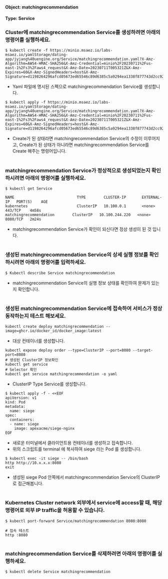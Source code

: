 
#### Object: matchingrecommendation
#### Type: Service

### Cluster에 matchingrecommendation Service를 생성하려면 아래의 명령어를 실행하세요.

```
$ kubectl create -f https://minio.msaez.io/labs-msaez.io/yamlStorage/dating-app/jyjang%40uengine.org/Service/matchingrecommendation.yaml?X-Amz-Algorithm=AWS4-HMAC-SHA256&X-Amz-Credential=minio%2F20230711%2Fus-east-1%2Fs3%2Faws4_request&X-Amz-Date=20230711T005321Z&X-Amz-Expires=60&X-Amz-SignedHeaders=host&X-Amz-Signature=d1198264296afcd05673ed65546c89d6385c5a9294ea1338f877743d2cc929d1
```
- Yaml 파일에 명시된 스펙으로 matchingrecommendation Service를 생성합니다.  

```
$ kubectl apply -f https://minio.msaez.io/labs-msaez.io/yamlStorage/dating-app/jyjang%40uengine.org/Service/matchingrecommendation.yaml?X-Amz-Algorithm=AWS4-HMAC-SHA256&X-Amz-Credential=minio%2F20230711%2Fus-east-1%2Fs3%2Faws4_request&X-Amz-Date=20230711T005321Z&X-Amz-Expires=60&X-Amz-SignedHeaders=host&X-Amz-Signature=d1198264296afcd05673ed65546c89d6385c5a9294ea1338f877743d2cc929d1
```
- Create가 된 상태라면 matchingrecommendation Service의 수정이 이루어지고, Create가 된 상태가 아니라면 matchingrecommendation Service를 Create 해주는 명령어입니다.
#

### matchingrecommendation Service가 정상적으로 생성되었는지 확인하시려면 아래의 명령어를 실행하세요.

```
$ kubectl get Service

NAME                            TYPE        CLUSTER-IP       EXTERNAL-IP   PORT(S)    AGE
kubernetes                      ClusterIP   10.100.0.1       <none>        443/TCP    4m58s
matchingrecommendation        ClusterIP   10.100.244.220   <none>        8080/TCP   2m24s

```
- matchingrecommendation Service가 확인이 되신다면 정상 생성이 된 것 입니다.
#

### 생성된 matchingrecommendation Service의 상세 실행 정보를 확인하시려면 아래의 명령어를 입력하세요.

```
$ Kubectl describe Service matchingrecommendation
```
- matchingrecommendation Service의 실행 정보 상태를 확인하여 문제가 있는지 확인합니다.
#

### 생성된 matchingrecommendation Service에 접속하여 서비스가 정상 동작하는지 테스트 해보세요.

```
kubectl create deploy matchingrecommendation --image=ghcr.io/docker_id/docker_image:latest
```
- 대상 컨테이너를 생성합니다.  

```
kubectl expose deploy order --type=ClusterIP --port=8080 --target-port=8080
# 생성된 ClusterIP 정보확인
kubectl get service 
# Selector 확인
kubectl get service matchingrecommendation -o yaml
```
- ClusterIP Type Service를 생성합니다.

```
$ kubectl apply -f - <<EOF
apiVersion: v1
kind: Pod
metadata:
  name: siege
spec:
  containers:
  - name: siege
    image: apexacme/siege-nginx
EOF
```
- 새로운 터미널에서 클라이언트용 컨테이너를 생성하고 접속합니다.
- 위의 스크립트를 terminal 에 복사하여 siege 라는 Pod 를 생성합니다.  

```
$ kubectl exec -it siege -- /bin/bash
http http://10.x.x.x:8080
exit
```
- 생성된 siege Pod 안쪽에서 matchingrecommendation Service의 ClusterIP로 접근해봅니다.
#

### Kubernetes Cluster network 외부에서 service에 access할 때, 해당 명령어로 외부 IP traffic을 허용할 수 있습니다.

```
$ kubectl port-forward Service/matchingrecommendation 8080:8080

# 접속 테스트
http :8080
```
#

### matchingrecommendation Service를 삭제하려면 아래의 명령어를 실행하세요.

```
$ kubectl delete Service matchingrecommendation
```
#

